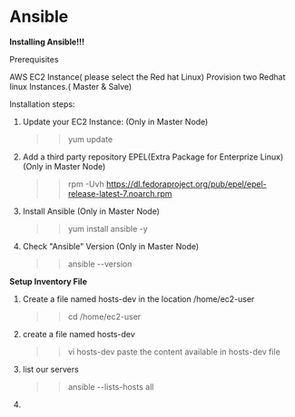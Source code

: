 # Ansible

**Installing Ansible!!!**

Prerequisites

AWS EC2 Instance( please select the Red hat Linux)
Provision two Redhat linux Instances.( Master & Salve) 

Installation steps:

1. Update your EC2 Instance: (Only in Master Node)
   >> yum update

2. Add a third party repository EPEL(Extra Package for Enterprize Linux) (Only in Master Node)

   >> rpm -Uvh https://dl.fedoraproject.org/pub/epel/epel-release-latest-7.noarch.rpm
   
3. Install Ansible (Only in Master Node)

   >> yum install ansible -y 

4. Check "Ansible" Version (Only in Master Node)
   >> ansible --version
   

**Setup Inventory File**
1. Create a file named hosts-dev in the location /home/ec2-user
   >> cd /home/ec2-user
2. create a file named hosts-dev
   >> vi hosts-dev
   paste the content available in hosts-dev file
3. list our servers
   >> ansible --lists-hosts all
4. 
